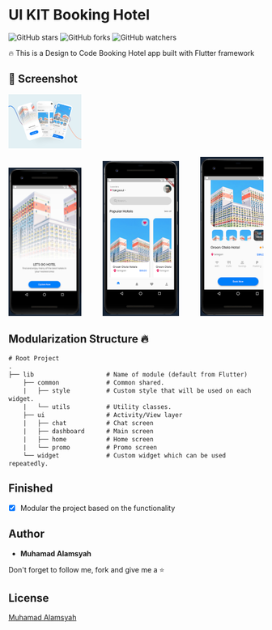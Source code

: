 # UI KIT Booking Hotel

![GitHub stars](https://img.shields.io/github/stars/alamsyahh15/booking_hotel?style=social)
![GitHub forks](https://img.shields.io/github/forks/alamsyahh15/booking_hotel?style=social)
![GitHub watchers](https://img.shields.io/github/watchers/alamsyahh15/booking_hotel?style=social)

🔥 This is a Design to Code Booking Hotel app built with Flutter framework

## 📸 Screenshot
<img src="screenshot/preview.png" width="28.5%">
<pre>
<img src="screenshot/intro.png" width="28.5%">     <img src="screenshot/home.png" width="30%">     <img src="screenshot/detail.png" width="30%">
</pre>

## Modularization Structure 🔥

    # Root Project
    .
    ├── lib                    # Name of module (default from Flutter)
        ├── common             # Common shared.
        |   ├── style          # Custom style that will be used on each widget.
        |   └── utils          # Utility classes.
        ├── ui                 # Activity/View layer
        |   ├── chat           # Chat screen
        |   ├── dashboard      # Main screen
        |   ├── home           # Home screen
        |   └── promo          # Promo screen
        └── widget             # Custom widget which can be used repeatedly.



## Finished
* [x] Modular the project based on the functionality

## Author

* **Muhamad Alamsyah**

Don't forget to follow me, fork and give me a ⭐


## License

[Muhamad Alamsyah](https://github.com/alamsyahh15)

